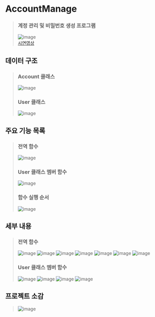 # AccountManage
> ### 계정 관리 및 비밀번호 생성 프로그램  
> ![image](https://user-images.githubusercontent.com/60471550/143506546-4aa7cf05-6213-40e3-a4b6-e364a255d680.png)    
> [시연영상](https://www.youtube.com/watch?v=AQrIQGO8zoM)

## 데이터 구조
>  ### Account 클래스
> ![image](https://user-images.githubusercontent.com/60471550/143505433-cebf760e-7905-4a5d-bcb7-0ed53a1abdfa.png)
>  ### User 클래스
> ![image](https://user-images.githubusercontent.com/60471550/143505521-fa0a2b84-3ded-4276-8d3e-0d666885bfd9.png)

## 주요 기능 목록
> ### 전역 함수
> ![image](https://user-images.githubusercontent.com/60471550/143505577-3d09b0a6-5576-43d3-9d78-0397a667e0ed.png)
>  ### User 클래스 멤버 함수
> ![image](https://user-images.githubusercontent.com/60471550/143505617-3acf0b96-e173-4e1e-ba6c-07ac8d570cc2.png)
> ### 함수 실행 순서
> ![image](https://user-images.githubusercontent.com/60471550/143505647-6820606a-b163-4e7e-ad82-6e31c26f4dbc.png)

## 세부 내용
> ### 전역 함수
> ![image](https://user-images.githubusercontent.com/60471550/143505695-72708db7-5a91-4e86-aa17-603c1755ebbc.png)
> ![image](https://user-images.githubusercontent.com/60471550/143505718-2ab7892d-dfa3-42a8-b3cd-84747d1460ce.png)
> ![image](https://user-images.githubusercontent.com/60471550/143505736-26ade652-6813-4449-9c23-61539e6bbbb3.png)
> ![image](https://user-images.githubusercontent.com/60471550/143505756-b0e411fc-bfa2-4f21-81e7-259d2a85f612.png)
> ![image](https://user-images.githubusercontent.com/60471550/143505780-dd3b88d1-612d-4d21-8781-50f4211101d4.png)
> ![image](https://user-images.githubusercontent.com/60471550/143505806-4acaa6a6-9d20-4f24-b565-7bef7ef2abc0.png)
> ![image](https://user-images.githubusercontent.com/60471550/143505820-7272a2f2-78f7-47b4-89f3-0a5d6b557361.png)
> ### User 클래스 멤버 함수
> ![image](https://user-images.githubusercontent.com/60471550/143505865-619bf7f4-629c-4458-b744-000f72015b5a.png)
> ![image](https://user-images.githubusercontent.com/60471550/143505869-39497220-7f6d-4384-8e6c-68f448998bfb.png)
> ![image](https://user-images.githubusercontent.com/60471550/143505928-dae1d043-52bf-4465-9397-0e3dcd19c656.png)
> ![image](https://user-images.githubusercontent.com/60471550/143505889-1bc59942-f18e-4180-90d3-1741825a1fd9.png)

## 프로젝트 소감
> ![image](https://user-images.githubusercontent.com/60471550/143506025-f5e5cc02-135c-4c11-aab8-18a8d7ba2337.png)
